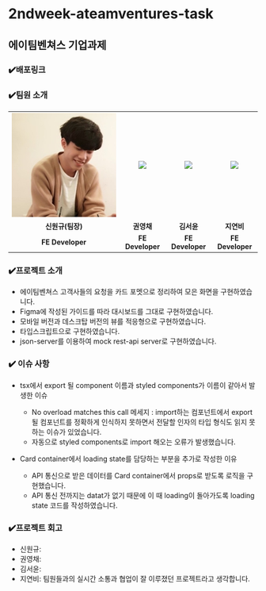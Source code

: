 # 2ndweek-ateamventures-task

## 에이팀벤쳐스 기업과제

### ✔️배포링크

### ✔️팀원 소개

<table align="center">
<tr>
<td align="center"><a href="https://github.com/WongueShin"><img src="./public/images/wongyu.jpg" width="100%" /></a></td>
<td align="center"><a href="https://github.com/zerochae"><img src="https://avatars.githubusercontent.com/u/84373490?v=4" width="100%" /></a></td>
<td align="center"><a href="https://github.com/yunred"><img src="https://avatars.githubusercontent.com/u/84527643?v=4" width="100%" /></a></td>
<td align="center"><a href="https://github.com/jyb1798"><img src="https://avatars.githubusercontent.com/u/64634495?s=400&u=3da5cb5a3ff4338da83a58a23df0608da5092ddc&v=4" width="100%" /></a></td>
</tr>
<tr>
<td align="center"><b>신원규(팀장)</b></td>
<td align="center"><b>권영채</b></td>
<td align="center"><b>김서윤</b></td>
<td align="center"><b>지연비</b></td>
</tr>
<tr>
<td align="center"><b>FE Developer</b></td>
<td align="center"><b>FE Developer</b></td>
<td align="center"><b>FE Developer</b></td>
<td align="center"><b>FE Developer</b></td>
</tr>
</table>

### ✔️프로젝트 소개

- 에이팀벤쳐스 고객사들의 요청을 카드 포멧으로 정리하여 모은 화면을 구현하였습니다.
- Figma에 작성된 가이드를 따라 대시보드를 그대로 구현하였습니다.
- 모바일 버전과 데스크탑 버전의 뷰를 적응형으로 구현하였습니다.
- 타입스크립트으로 구현하였습니다.
- json-server를 이용하여 mock rest-api server로 구현하였습니다.

### ✔️ 이슈 사항

- tsx에서 export 될 component 이름과 styled components가 이름이 같아서 발생한 이슈

  - No overload matches this call 메세지 : import하는 컴포넌트에서 export될 컴포넌트를 정확하게 인식하지 못하면서 전달할 인자의 타입 형식도 읽지 못하는 이슈가 있었습니다.
  - 자동으로 styled components로 import 해오는 오류가 발생했습니다.

- Card container에서 loading state를 담당하는 부분을 추가로 작성한 이유
  - API 통신으로 받은 데이터를 Card container에서 props로 받도록 로직을 구현했습니다.
  - API 통신 전까지는 datat가 없기 때문에 이 때 loading이 돌아가도록 loading state 코드를 작성하였습니다.

### ✔️프로젝트 회고

- 신원규:
- 권영채:
- 김서윤:
- 지연비: 팀원들과의 실시간 소통과 협업이 잘 이루졌던 프로젝트라고 생각합니다.
